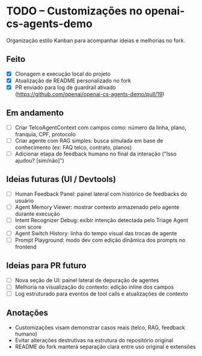 # TODO – Customizações no openai-cs-agents-demo

Organização estilo Kanban para acompanhar ideias e melhorias no fork.

## Feito

- [x] Clonagem e execução local do projeto
- [x] Atualização de README personalizado no fork
- [x] PR enviado para log de guardrail ativado (https://github.com/openai/openai-cs-agents-demo/pull/19)

## Em andamento

- [ ] Criar TelcoAgentContext com campos como: número da linha, plano, franquia, CPF, protocolo
- [ ] Criar agente com RAG simples: busca simulada em base de conhecimento (ex: FAQ telco, contrato, planos)
- [ ] Adicionar etapa de feedback humano no final da interação ("Isso ajudou? [sim/não]")

## Ideias futuras (UI / Devtools)

- [ ] Human Feedback Panel: painel lateral com histórico de feedbacks do usuário
- [ ] Agent Memory Viewer: mostrar contexto armazenado pelo agente durante execução
- [ ] Intent Recognizer Debug: exibir intenção detectada pelo Triage Agent com score
- [ ] Agent Switch History: linha do tempo visual das trocas de agente
- [ ] Prompt Playground: modo dev com edição dinâmica dos prompts no frontend

## Ideias para PR futuro

- [ ] Nova seção de UI: painel lateral de depuração de agentes
- [ ] Melhoria na visualização do contexto: edição inline dos campos
- [ ] Log estruturado para eventos de tool calls e atualizações de contexto

## Anotações

- Customizações visam demonstrar casos reais (telco, RAG, feedback humano)
- Evitar alterações destrutivas na estrutura do repositório original
- README do fork manterá separação clara entre uso original e extensões
